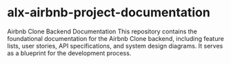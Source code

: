 # alx-airbnb-project-documentation
Airbnb Clone Backend Documentation  This repository contains the foundational documentation for the Airbnb Clone backend, including feature lists, user stories, API specifications, and system design diagrams. It serves as a blueprint for the development process.
